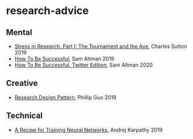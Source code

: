 # research-advice

## Mental

- [Stress in Research. Part I: The Tournament and the Axe](https://www.theexclusive.org/2018/03/tournament-axe.html), Charles Sutton 2019
- [How To Be Successful](http://blog.samaltman.com/how-to-be-successful), Sam Altman 2019
- [How To Be Successful, Twitter Edition](https://threader.app/thread/1214274038933020672), Sam Altman 2020

## Creative

- [Research Design Pattern](http://pgbovine.net/research-design-patterns.htm), Phillip Guo 2019


## Technical

- [A Recipe for Training Neural Networks](http://karpathy.github.io/2019/04/25/recipe/), Andrej Karpathy 2019
